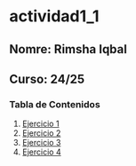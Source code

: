 # actividad1_1
## Nomre: Rimsha Iqbal  
## Curso: 24/25

### Tabla de Contenidos

1. [Ejercicio 1](unidad1/ejercicio1.md)
2. [Ejercicio 2](unidad1/ejercicio2.md)
3. [Ejercicio 3](unidad1/ejercicio3.md)
4. [Ejercicio 4](unidad1/ejercicio4.md)